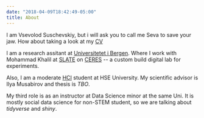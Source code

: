 ```yaml
---
date: "2018-04-09T18:42:49-05:00"
title: About
---
```


I am Vsevolod Suschevskiy, but i will ask you to call me Seva to save your jaw. How about taking a look at my [CV](https://github.com/vvseva/cv/raw/master/Vsevolod_Suschevskiy_sCV.pdf)

I am a research assitant at [Universitetet i Bergen](https://www.uib.no/en/persons/Vsevolod.Suschevskiy). Where I work with Mohammad Khalil at [SLATE](https://slate.uib.no/) on [CERES](https://ceres.apps.slate.uib.no/experiment/) -- a custom build digital lab for experiments.

Also, I am a moderate [HCI](https://spb.hse.ru/en/ma/computer/) student at HSE University. My scientific advisor is Ilya Musabirov and thesis is _TBO_.

My third role is as an instructor at Data Science minor at the same Uni. It is mostly social data science for non-STEM student, so we are talking about _tidyverse_ and _shiny_.

